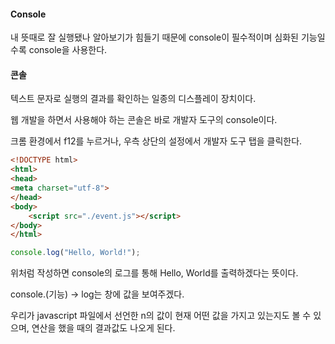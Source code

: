 #### Console

내 뜻때로 잘 실행됐나 알아보기가 힘들기 때문에 console이 필수적이며 심화된 기능일 수록 console을 사용한다.



#### 콘솔

텍스트 문자로 실행의 결과를 확인하는 일종의 디스플레이 장치이다.

웹 개발을 하면서 사용해야 하는 콘솔은 바로 개발자 도구의 console이다.

크롬 환경에서 f12를 누르거나, 우측 상단의 설정에서 개발자 도구 탭을 클릭한다.



```html
<!DOCTYPE html>
<html>
<head>
<meta charset="utf-8">
</head>
<body>
    <script src="./event.js"></script>
</body>
</html>
```

```js
console.log("Hello, World!");
```

위처럼 작성하면 console의 로그를 통해 Hello, World를 출력하겠다는 뜻이다.

console.(기능) -> log는 창에 값을 보여주겠다.

우리가 javascript 파일에서 선언한 n의 값이 현재 어떤 값을 가지고 있는지도 볼 수 있으며, 연산을 했을 때의 결과값도 나오게 된다.